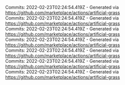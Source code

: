 Commits: 2022-02-23T02:24:54.419Z - Generated via https://github.com/marketplace/actions/artificial-grass
<br>
Commits: 2022-02-23T02:24:54.419Z - Generated via https://github.com/marketplace/actions/artificial-grass
<br>
Commits: 2022-02-23T02:24:54.419Z - Generated via https://github.com/marketplace/actions/artificial-grass
<br>
Commits: 2022-02-23T02:24:54.419Z - Generated via https://github.com/marketplace/actions/artificial-grass
<br>
Commits: 2022-02-23T02:24:54.419Z - Generated via https://github.com/marketplace/actions/artificial-grass
<br>
Commits: 2022-02-23T02:24:54.419Z - Generated via https://github.com/marketplace/actions/artificial-grass
<br>
Commits: 2022-02-23T02:24:54.419Z - Generated via https://github.com/marketplace/actions/artificial-grass
<br>
